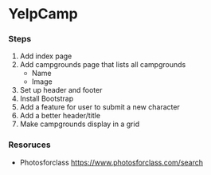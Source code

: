 # YelpCamp


### Steps
1. Add index page
2. Add campgrounds page that lists all campgrounds
    * Name
    * Image
3. Set up header and footer
4. Install Bootstrap
5. Add a feature for user to submit a new character
6. Add a better header/title
7. Make campgrounds display in a grid


### Resoruces
* Photosforclass https://www.photosforclass.com/search